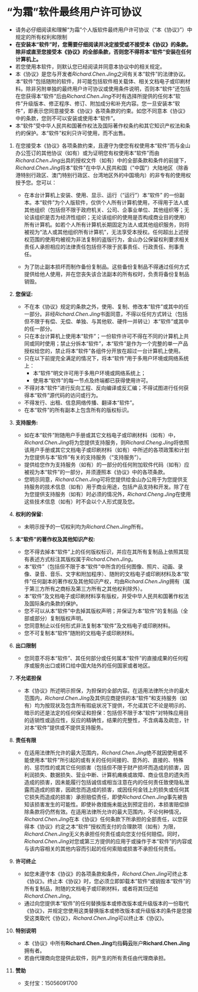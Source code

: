 # “为霜”软件最终用户许可协议

- 请务必仔细阅读和理解“为霜”个人版软件最终用户许可协议（“本《协议》”）中规定的所有权利和限制
- **在安装本“软件”时，您需要仔细阅读并决定接受或不接受本《协议》的条款。除非或直至您接受本《协议》的全部条款，否则您不得将本“软件”安装在任何计算机上。**
- 若您使用本软件，则默认您已经阅读并同意本协议中的相关规定。
- 本《协议》是您与开发者*Richard.Chen.Jing*之间有关本“软件”的法律协议。本“软件”包括随附的软件，并可能包括软件相关载体、相关文档电子或印刷材料。除非另附单独的最终用户许可协议或使用条件说明，否则本“软件”还包括在您获得本“软件”后由*Richard.Chen.Jing*不时有选择所提供的任何本“软件”升级版本、修正程序、修订、附加成分和补充内容。您一旦安装本“软件”，即表示您同意接受本《协议》各项条款的约束。如您不同意本《协议》中的条款，您则不可以安装或使用本“软件”。
- 本“软件”受中华人民共和国著作权法及国际著作权条约和其它知识产权法和条约的保护。本“软件”权利只许可使用，而不出售。

1. 在您接受本《协议》各项条款约束，且遵守为使您有权使用本“软件”而与金山办公签订的其他协议（如有）或为证明您有权使用本“软件”而由*Richard.Chen.Jing*出具的授权文件（如有）中的全部条款和条件的前提下，*Richard.Chen.Jing*将本"软件"在中华人民共和国（"中国"）大陆地区（除香港特别行政区、澳门特别行政区、台湾地区外的中国境内）的非专有的使用权授予您。您可以：

    - 在本台计算机上安装、使用、显示、运行（“运行”）本“软件” 的一份副本。本“软件”为个人版软件，仅供个人所有计算机使用，不得用于法人或其他组织（包括但不限于政府机关、公司、企事业单位、其他组织等；无论该组织是否为经济性组织；无论该组织的使用是否构成商业目的使用）所有计算机。如若个人所有计算机长期固定为法人或其他组织服务，则将被视为“法人或其他组织所有计算机”，无法享受本授权。任何超出上述授权范围的使用均被视为非法复制的盗版行为，金山办公保留权利要求相关责任人承担相应的法律责任包括但不限于民事责任、行政责任、刑事责任。

    - 为了防止副本损坏而制作备份复制品。这些备份复制品不得通过任何方式提供给他人使用，并在您丧失该合法副本的所有权时，负责将备份复制品销毁。

2. **您保证:**
    - 不在本《协议》规定的条款之外，使用、复制、修改本“软件”或其中的任一部分。非经*Richard.Chen.Jing*书面同意，不得以任何方式转让（包括但不限于有偿、无偿、单独、与其他软、硬件一并转让）本“软件”或其中的任一部分。
    - 只在本台计算机上使用本“软件”；一份软件许可不得在不同的计算机上共同或同时使用；禁止分拆本“软件”，本“软件”是作为一个完整的单一产品授权给您的，禁止将本“软件”各组件分开放在超过一台计算机上使用。
    - 只在以下前提完全满足的情况下，将本“软件”用于多用户环境或网络系统上：
        - 本“软件”明文许可用于多用户环境或网络系统上；
        - 使用本“软件”的每一节点及终端都已获得使用许可。
    - 不得对本“软件”进行反向工程、反向编译或反汇编；不得试图进行任何获得本“软件”源代码的访问或行为。
    - 不得发行、出租、信息网络传播、翻译本“软件”。
    - 在本“软件”的所有副本上包含所有的版权标识。

3. **支持服务:**
    - 如在本“软件”附随用户手册或其它文档电子或印刷材料（如有）中，*Richard.Chen.Jing*将为您提供支持服务，则*Richard.Cheng.Jing*将依照该用户手册或其它文档电子或印刷材料（如有）中所述的各项政策和计划为您提供与本“软件”有关的支持服务（“支持服务”）。
    - 提供给您作为支持服务（如有）的一部分的任何附加软件代码（如有）应被视为本“软件”的一部分，并须遵照本《协议》中的各项条款。
    - 您明示同意，*Richard.Chen.Jing*可将您提供给金山办公用于为您提供支持服务的技术信息（如有）用于商业用途，包括产品支持和开发。除了在为您提供支持服务（如有）时必须的情况外，*Richard.Cheng.Jing*在使用这些技术信息（如有）时不会以个人形式提及您。

4. **权利的保留:**
    - 未明示授予的一切权利均为*Richard.Chen.Jing*所有。

5. **本“软件”的著作权及其他知识产权:**
    - 您不得去掉本“软件”上的任何版权标识，并应在其所有复制品上依照其现有表述方式标注其版权属于*Richard.Chen.Jing*。
    - 本“软件”（包括但不限于本“软件”中所含的任何图像、照片、动画、录像、录音、音乐、文字和附加程序）、随附的文档电子或印刷材料及本“软件”任何副本的著作权及其他知识产权，均由*Richard.Chen.Jing*拥有（属于第三方所有之商标及第三方所有之其他权利除外）。
    - 本“软件”及文档电子或印刷材料享有版权，并受中华人民共和国著作权法及国际条约条款的保护。
    - 您不可以从本“软件”中去掉其版权声明；并保证为本“软件”的复制品（全部或部分）复制版权声明。
    - 您同意制止以任何形式非法复制本“软件”及文档电子或印刷材料。
    - 您不可复制本“软件”随附的文档电子或印刷材料。

6. **出口限制**
    - 您同意不将本“软件”、其任何部分或任何属本“软件”的直接成果的任何程序或服务出口或转口给中国大陆外的任何国家或者地区。

7. **不允诺担保**
    - 本《协议》所述明示担保，为担保的全部内容。在适用法律所允许的最大范围内，*Richard.Chen.Jing*及其供应商提供的本“软件”和支持服务（如有）均为按现状及包含所有瑕疵状况下提供，不允诺其它不论是明示的、暗示的还是法定的任何保证和担保：包括但不限于本“软件”对特殊应用目的适销性或适应性，反应的精确性，结果的完整性，不含病毒及疏忽，针对本“软件”提供或不提供支持服务。

8. **责任有限**
    - 在适用法律所允许的最大范围内，*Richard.Chen.Jing*绝不就因使用或不能使用本“软件”所引起的或有关的任何间接的、意外的、直接的、特殊的、惩罚性的或其它任何损害（包括但不限于财产损坏而造成的损害，因利润损失、数据损失、营业中断、计算机瘫痪或故障、商业信息的遗失而造成的损害，因未能履行包括诚信或相当注意在内的任何责任致使隐私泄露而造成的损害，因疏忽而造成的损害，或因任何金钱上的损失或任何其它损失而造成的损害）承担赔偿责任，即使*Richard.Chen.Jing*事先被告知该损害发生的可能性。即使补救措施未能达到预定目的，本损害赔偿排除条款将仍然有效。在适用法律所允许的最大范围内，不论何种情况，*Richard.Chen.Jing*在本《协议》任何条款下所承担的全部责任，以您获得本《协议》约定之本“软件”授权而支付的合理款项（如有）为限，*Richard.Chen.Jing*无义务承担任何责任或向您支付任何赔偿。同时，*Richard.Chen.Jing*对您或第三方提供的应用于或操作于本“软件”的内容或与该内容相关的其他内容而引起的任何索赔或损害不承担任何责任。

9. **许可终止**
    - 如您未遵守本《协议》的各项条款和条件，*Richard.Chen.Jing*可终止本《协议》。终止本《协议》时，您必须立即卸载本”软件“或销毁本“软件”的所有复制品，附随的文档电子或印刷材料，或者将其归还给*Richard.Chen.Jing*。
    - 通过向您提供本“软件”的任何替换版本或修改版本或升级版本的一份取代《协议》，并规定您使用这类替换版本或修改版本或升级版本的条件是您接受这类取代《协议》，*Richard.Chen.Jing*可以终止本《协议》。

10. **特别说明**
    - 本《协议》中所有**Richard.Chen.Jing**均指**码云**账户**Richard.Chen.Jing** 拥有者。
    - 若由代理商向您提供此软件，则产生的所有责任由代理商承担。

11. **赞助**
    - 支付宝：15056091700